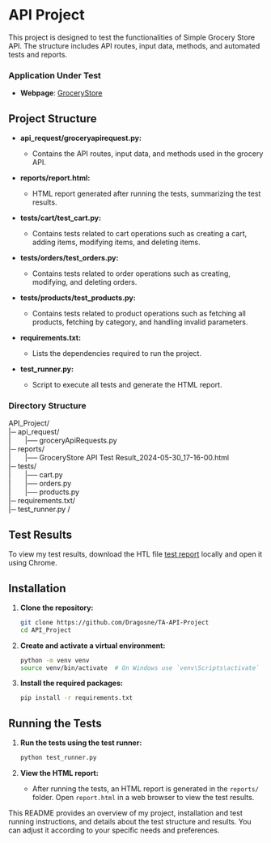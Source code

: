 # API Project

This project is designed to test the functionalities of Simple Grocery Store API. The structure includes API routes, input data, methods, and automated tests and reports.

### Application Under Test

- **Webpage**: [GroceryStore](https://github.com/vdespa/Postman-Complete-Guide-API-Testing/blob/main/simple-grocery-store-api.md)

## Project Structure

- **api_request/groceryapirequest.py:**
  - Contains the API routes, input data, and methods used in the grocery API.

- **reports/report.html:**
  - HTML report generated after running the tests, summarizing the test results.

- **tests/cart/test_cart.py:**
  - Contains tests related to cart operations such as creating a cart, adding items, modifying items, and deleting items.

- **tests/orders/test_orders.py:**
  - Contains tests related to order operations such as creating, modifying, and deleting orders.

- **tests/products/test_products.py:**
  - Contains tests related to product operations such as fetching all products, fetching by category, and handling invalid parameters.

- **requirements.txt:**
  - Lists the dependencies required to run the project.

- **test_runner.py:**
  - Script to execute all tests and generate the HTML report.
 
### Directory Structure

API_Project/ <br />
|─ api_request/ <br />
|&emsp;&emsp;|── groceryApiRequests.py <br />
|─ reports/ <br />
|&emsp;&emsp;|── GroceryStore API Test Result_2024-05-30_17-16-00.html <br />
|─ tests/ <br />
|&emsp;&emsp;|── cart.py <br />
|&emsp;&emsp;|── orders.py <br />
|&emsp;&emsp;|── products.py <br />
|─ requirements.txt/ <br />
|─ test_runner.py /<br />

## Test Results

To view my test results, download the HTL file [test report](https://github.com/Dragosne/TA-API-Project/blob/main/reports/GroceryStore%20API%20Test%20Result_2024-05-30_17-16-00.html) locally and open it using Chrome.

## Installation

1. **Clone the repository:**
    ```sh
    git clone https://github.com/Dragosne/TA-API-Project
    cd API_Project
    ```

2. **Create and activate a virtual environment:**
    ```sh
    python -m venv venv
    source venv/bin/activate  # On Windows use `venv\Scripts\activate`
    ```

3. **Install the required packages:**
    ```sh
    pip install -r requirements.txt
    ```

## Running the Tests

1. **Run the tests using the test runner:**
    ```sh
    python test_runner.py
    ```

2. **View the HTML report:**
    - After running the tests, an HTML report is generated in the `reports/` folder. Open `report.html` in a web browser to view the test results.
  
This README provides an overview of my project, installation and test running instructions, and details about the test structure and results. You can adjust it according to your specific needs and preferences.

